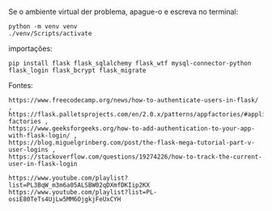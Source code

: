 Se o ambiente virtual der problema, apague-o e escreva no terminal:
    
    python -m venv venv
    ./venv/Scripts/activate

importações:

    pip install flask flask_sqlalchemy flask_wtf mysql-connector-python flask_login flask_bcrypt flask_migrate

  
Fontes: 

    https://www.freecodecamp.org/news/how-to-authenticate-users-in-flask/ ,
    https://flask.palletsprojects.com/en/2.0.x/patterns/appfactories/#application-factories ,
    https://www.geeksforgeeks.org/how-to-add-authentication-to-your-app-with-flask-login/ ,
    https://blog.miguelgrinberg.com/post/the-flask-mega-tutorial-part-v-user-logins ,
    https://stackoverflow.com/questions/19274226/how-to-track-the-current-user-in-flask-login
    
    https://www.youtube.com/playlist?list=PL3BqW_m3m6a05ALSBW02qDXmfDKIip2KX
    https://www.youtube.com/playlist?list=PL-osiE80TeTs4UjLw5MM6OjgkjFeUxCYH
